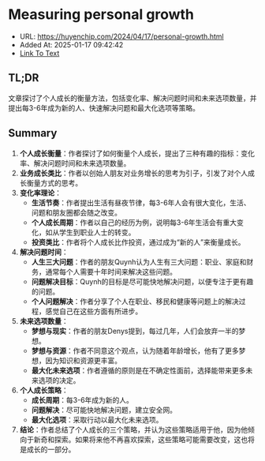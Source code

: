 # Measuring personal growth
- URL: https://huyenchip.com/2024/04/17/personal-growth.html
- Added At: 2025-01-17 09:42:42
- [Link To Text](2025-01-17-measuring-personal-growth_raw.md)

## TL;DR
文章探讨了个人成长的衡量方法，包括变化率、解决问题时间和未来选项数量，并提出每3-6年成为新的人、快速解决问题和最大化选项等策略。

## Summary
1. **个人成长衡量**：作者探讨了如何衡量个人成长，提出了三种有趣的指标：变化率、解决问题时间和未来选项数量。
2. **业务成长类比**：作者以创始人朋友对业务增长的思考为引子，引发了对个人成长衡量方式的思考。
3. **变化率理论**：
   - **生活节奏**：作者提出生活有昼夜节律，每3-6年人会有很大变化，生活、问题和朋友圈都会随之改变。
   - **个人成长周期**：作者以自己的经历为例，说明每3-6年生活会有重大变化，如从学生到职业人士的转变。
   - **投资类比**：作者将个人成长比作投资，通过成为“新的人”来衡量成长。
4. **解决问题时间**：
   - **人生三大问题**：作者的朋友Quynh认为人生有三大问题：职业、家庭和财务，通常每个人需要十年时间来解决这些问题。
   - **问题解决目标**：Quynh的目标是尽可能快地解决问题，以便专注于更有趣的问题。
   - **个人问题解决**：作者分享了个人在职业、移民和健康等问题上的解决过程，感觉自己在这些方面有所进步。
5. **未来选项数量**：
   - **梦想与现实**：作者的朋友Denys提到，每过几年，人们会放弃一半的梦想。
   - **梦想与资源**：作者不同意这个观点，认为随着年龄增长，他有了更多梦想，因为知识和资源更丰富。
   - **最大化未来选项**：作者遵循的原则是在不确定性面前，选择能带来更多未来选项的决定。
6. **个人成长策略**：
   - **成长周期**：每3-6年成为新的人。
   - **问题解决**：尽可能快地解决问题，建立安全网。
   - **最大化选项**：采取行动以最大化未来选项。
7. **结论**：作者总结了个人成长的三个策略，并认为这些策略适用于他，因为他倾向于新奇和探索。如果将来他不再喜欢探索，这些策略可能需要改变，这也将是成长的一部分。

